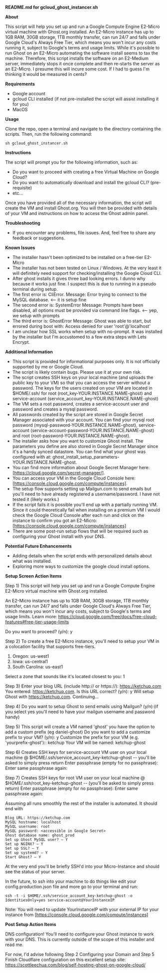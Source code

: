 **README.md for gcloud_ghost_instancer.sh**

**About**

This script will help you set up and run a Google Compute Engine E2-Micro virtual machine with Ghost.org installed. An E2-Micro instance has up to 1GB RAM, 30GB storage, 1TB monthly transfer, can run 24/7 and falls under Google Cloud's Always Free Tier, which means you won't incur any costs running it, subject to Google's terms and usage limits. While it's possible to run Ghost on an E2-Micro automating the software install seems to tax the machine. Therefore, this script installs the software on an E2-Medium server, immediately stops it once complete and then re-starts the server as an E2-Micro. I presume this will incure some cost. If I had to guess I'm thinking it would be measured in cents?

**Requirements**

* Google account
* gcloud CLI installed (if not pre-installed the script will assist installing it for you)
* MacOS

**Usage**

Clone the repo, open a terminal and navigate to the directory containing the scripts. Then, run the following command:

```
sh gcloud_ghost_instancer.sh
```

**Instructions**

The script will prompt you for the following information, such as:

* Do you want to proceed with creating a free Virtual Machine on Google Cloud?
* Do you want to automatically download and install the gcloud CLI? (pre-requisite)
* etc...

Once you have provided all of the necessary information, the script will create the VM and install Ghost.org. You will then be provided with details of your VM and instructions on how to access the Ghost admin panel.

**Troubleshooting**

* If you encounter any problems, file issues. And, feel free to share any feedback or suggestions.

**Known Issues**

* The installer hasn't been optimized to be installed on a free-tier E2-Micro
* The installer has not been tested on Linux / Windows. At the very least it will definitely need support for checking/installing the Google Cloud CLI.
* After ghost installs it gives three bad looking errors. I dunno why because it works just fine. I suspect this is due to running in a pseudo terminal during setup. 
* The first error is: CliError. Message: Error trying to connect to the MySQL database. <-- it is setup fine
* The second error is: SystemError Message: Prompts have been disabled, all options must be provided via command line flags. <-- yep, we setup with prompts
* The third error is: GhostError Message: Ghost was able to start, but errored during boot with: Access denied for user 'root'@'localhost'
* I am unclear how SSL works when setup with no-prompt. It was installed by the installer but I'm accustomed to a few extra steps with Lets Encrypt.

**Additional Information**

* This script is provided for informational purposes only. It is not officially supported by me or Google Cloud.
* The script is likely contain bugs. Please use it at your own risk.
* The script creates SSH keys on your local machine (and uploads the public key to your VM) so that you can access the server without a password. The keys for the users created on your VM are located in $HOME/.ssh/ for root (root_key-YOUR.INSTANCE.NAME-ghost) and service-account (service_account_key-YOUR.INSTANCE.NAME-ghost)
* The VM sets a root password, creates a service-account user and password and creates a mysql password. 
* All passwords created by the script are stored in Google Secret Manager associated with your account. You can find your mysql root password (mysql-password-YOUR.INSTANCE.NAME-ghost), service-account (service-account-password-YOUR.INSTANCE.NAME-ghost) and root (root-password-YOUR.INSTANCE.NAME-ghost).
* The installer asks how you want to customize Ghost install. The parameters you define are also stored in Google Secret Manager since it's a handy synced datastore. You can find what your ghost was configured with at: ghost_install_setup_parameters-YOUR.INSTANCE.NAME-ghost.
* You can find more information about Google Secret Manager here: [https://cloud.google.com/secret-manager/].
* You can access your VM in the Google Cloud Console here: [https://console.cloud.google.com/compute/instances].
* The setup flow supports setting up Mailgun.com to send emails but you'll need to have already registered a username/password. I have not tested it (likely works.)
* If the script fails it is possible you'll end up with a partially running VM. Since it could theoretically fail when installing on a premium VM I would check the Google Cloud Console after each run and click on the instance to confirm you got an E2-Micro: [https://console.cloud.google.com/compute/instances]
* There are some post-run setup flows that will be required such as configuring your Ghost install with your DNS.

**Potential Future Enhancements**

* Adding details when the script ends with personalized details about what was installed.
* Exploring more ways to customize the google cloud install options.

**Setup Screen Action Items**

Step 1) This script will help you set up and run a Google Compute Engine E2-Micro virtual machine with Ghost.org installed.

An E2-Micro instance has up to 1GB RAM, 30GB storage, 1TB monthly transfer, can run 24/7 and falls under Google Cloud's Always Free Tier, which means you won't incur any costs, subject to Google's terms and usage limits.
Learn more: https://cloud.google.com/free/docs/free-cloud-features#free-tier-usage-limits

Do you want to proceed? (y/n): y

Step 2) To create a free E2-Micro instance, you'll need to setup your VM in a colocation facility that supports free-tiers.

 1) Oregon: us-west1
 2) Iowa: us-central1
 3) South Carolina: us-east1

Select a zone that sounds like it's located closest to you: 1

Step 3) Enter your blog URL (include http:// or https://):  https://ketchup.com
You entered: https://ketchup.com. Is this URL correct? (y/n): y
Will setup Ghost with https://ketchup.com. Continuing...

Step 4) Do you want to setup Ghost to send emails using Mailgun? (y/n):(if you select yes you'll need to have your mailgun username and password handy)

Step 5) This script will create a VM named 'ghost' you have the option to add a custom prefix (eg daniel-ghost)
Do you want to add a customize prefix to your VM? (y/n): y
Customize the prefix for your VM (e.g. 'yourprefix-ghost'):: ketchup
Your VM will be named: ketchup-ghost

Step 6) Creates SSH keys for service-account VM user on your local machine @ $HOME/.ssh/service_account_key-ketchup-ghost -- you'll be asked to simply press return
Enter passphrase (empty for no passphrase):
Enter same passphrase again:

Step 7) Creates SSH keys for root VM user on your local machine @ $HOME/.ssh/root_key-ketchup-ghost -- (you'll be asked to simply press return)
Enter passphrase (empty for no passphrase):
Enter same passphrase again:

Assuming all runs smoothly the rest of the installer is automated. It should end with

```
Blog URL: https://ketchup.com
MySQL hostname: localhost
MySQL username: root
MySQL password: <accessible in Google Secret>
Ghost database name: ghost_prod
Set up Ghost MySQL user? — Y
Set up NGINX? — Y
Set up SSL? — Y
Set up systemd? — Y
Start Ghost? — Y
```

At the very end you'll be briefly SSH'd into your Micro-Instance and should see the status of your server.

In the future, to ssh into your machine to do things like edit your config.production.json file and more go to your terminal and run:
```
ssh -t -i $HOME/.ssh/service_account_key-ketchup-ghost -o IdentitiesOnly=yes service-account@YourInstanceIP
```
Note: You will need to update YourInstanceIP with your external IP for your instance from [https://console.cloud.google.com/compute/instances]

**Post Setup Action Items**

DNS configuration! You'll need to configure your Ghost instance to work with your DNS. This is currently outside of the scope of this installer and read me.

For now, I'd advise following Step 2 Configuring your Domain and Step 5 Finish Cloudflare configuration on this excellent setup site: https://scottleechua.com/blog/self-hosting-ghost-on-google-cloud/
